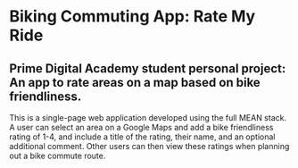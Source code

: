 
<h1>Biking Commuting App: Rate My Ride</h1>
<h2>Prime Digital Academy student personal project: An app to rate areas on a map based on bike friendliness.</h2>
<p>This is a single-page web application developed using the full MEAN stack. A user can select an area on a Google Maps and add a bike friendliness rating of 1-4, and include a title of the rating, their name, and an optional additional comment. Other users can then view these ratings when planning out a bike commute route.</p>
